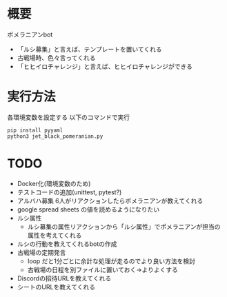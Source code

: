 # 概要
ポメラニアンbot
- 「ルシ募集」と言えば、テンプレートを置いてくれる
- 古戦場時、色々言ってくれる
- 「ヒヒイロチャレンジ」と言えば、ヒヒイロチャレンジができる

# 実行方法
各環境変数を設定する
以下のコマンドで実行
```
pip install pyyaml
python3 jet_black_pomeranian.py
```

# TODO
- Docker化(環境変数のため)
- テストコードの追加(unittest, pytest?)
- アルバハ募集 6人がリアクションしたらポメラニアンが教えてくれる
- google spread sheets の値を読めるようになりたい
- ルシ属性
    - ルシ募集の属性リアクションから「ルシ属性」でポメラニアンが担当の属性を考えてくれる
- ルシの行動を教えてくれるbotの作成
- 古戦場の定期発言
    - loop だと1分ごとに余計な処理が走るのでより良い方法を検討
    - 古戦場の日程を別ファイルに置いておく->よりよくする
- Discordの招待URLを教えてくれる
- シートのURLを教えてくれる
